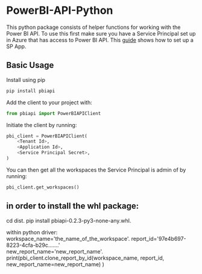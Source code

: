 # PowerBI-API-Python
This python package consists of helper functions for working with the Power BI API. To use this first make sure you have a Service Principal set up in Azure that has access to Power BI API. This [guide](https://cognitedata.atlassian.net/wiki/spaces/FORGE/pages/1003814928/Power+BI+API+Set+Up) shows how to set up a SP App.

## Basic Usage

Install using pip
```sh
pip install pbiapi
```

Add the client to your project with:

```python
from pbiapi import PowerBIAPIClient
```

Initiate the client by running:
```python
pbi_client = PowerBIAPIClient(
    <Tenant Id>,
    <Application Id>,
    <Service Principal Secret>,
)
```

You can then get all the workspaces the Service Principal is admin of by running:
```python
pbi_client.get_workspaces()
```

## in order to install the whl package:  
cd dist. 
pip install pbiapi-0.2.3-py3-none-any.whl. 

within python driver:  
workspace_name='the_name_of_the_workspace'. 
report_id='97e4b697-8223-4cfa-b29c.......'  
new_report_name='new_report_name'. 
print(pbi_client.clone_report_by_id(workspace_name, report_id, new_report_name=new_report_name) )

